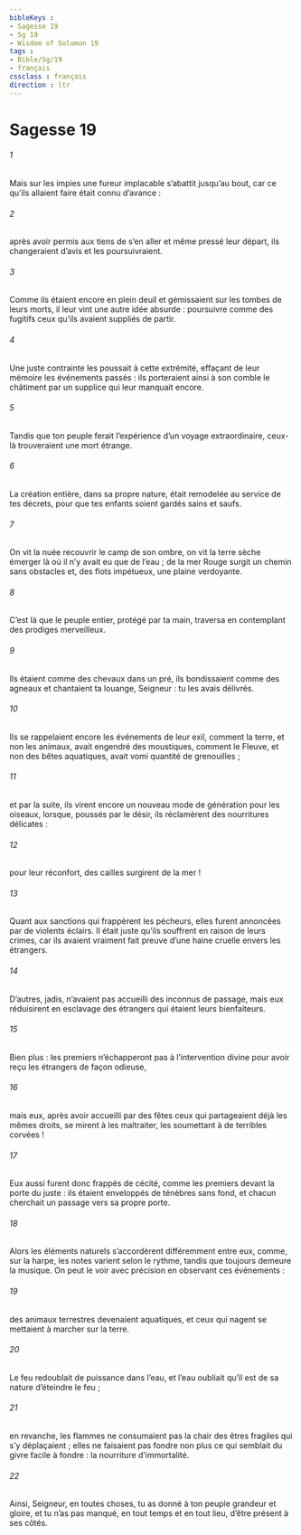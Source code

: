 ```yaml
---
bibleKeys : 
- Sagesse 19
- Sg 19
- Wisdom of Solomon 19
tags : 
- Bible/Sg/19
- français
cssclass : français
direction : ltr
---
```


# Sagesse 19

###### 1
Mais sur les impies une fureur implacable s’abattit jusqu’au bout,
car ce qu’ils allaient faire était connu d’avance :
###### 2
après avoir permis aux tiens de s’en aller
et même pressé leur départ,
ils changeraient d’avis et les poursuivraient.
###### 3
Comme ils étaient encore en plein deuil
et gémissaient sur les tombes de leurs morts,
il leur vint une autre idée absurde :
poursuivre comme des fugitifs
ceux qu’ils avaient suppliés de partir.
###### 4
Une juste contrainte les poussait à cette extrémité,
effaçant de leur mémoire les événements passés :
ils porteraient ainsi à son comble le châtiment
par un supplice qui leur manquait encore.
###### 5
Tandis que ton peuple ferait l’expérience d’un voyage extraordinaire,
ceux-là trouveraient une mort étrange.
###### 6
La création entière, dans sa propre nature,
était remodelée au service de tes décrets,
pour que tes enfants soient gardés sains et saufs.
###### 7
On vit la nuée recouvrir le camp de son ombre,
on vit la terre sèche émerger là où il n’y avait eu que de l’eau ;
de la mer Rouge surgit un chemin sans obstacles
et, des flots impétueux, une plaine verdoyante.
###### 8
C’est là que le peuple entier, protégé par ta main, traversa
en contemplant des prodiges merveilleux.
###### 9
Ils étaient comme des chevaux dans un pré,
ils bondissaient comme des agneaux
et chantaient ta louange, Seigneur :
tu les avais délivrés.
###### 10
Ils se rappelaient encore les événements de leur exil,
comment la terre, et non les animaux,
avait engendré des moustiques,
comment le Fleuve, et non des bêtes aquatiques,
avait vomi quantité de grenouilles ;
###### 11
et par la suite, ils virent encore
un nouveau mode de génération pour les oiseaux,
lorsque, poussés par le désir,
ils réclamèrent des nourritures délicates :
###### 12
pour leur réconfort, des cailles surgirent de la mer !
###### 13
Quant aux sanctions qui frappèrent les pécheurs,
elles furent annoncées par de violents éclairs.
Il était juste qu’ils souffrent en raison de leurs crimes,
car ils avaient vraiment fait preuve d’une haine cruelle
envers les étrangers.
###### 14
D’autres, jadis, n’avaient pas accueilli des inconnus de passage,
mais eux réduisirent en esclavage
des étrangers qui étaient leurs bienfaiteurs.
###### 15
Bien plus : les premiers n’échapperont pas à l’intervention divine
pour avoir reçu les étrangers de façon odieuse,
###### 16
mais eux, après avoir accueilli par des fêtes
ceux qui partageaient déjà les mêmes droits,
se mirent à les maltraiter, les soumettant à de terribles corvées !
###### 17
Eux aussi furent donc frappés de cécité,
comme les premiers devant la porte du juste :
ils étaient enveloppés de ténèbres sans fond,
et chacun cherchait un passage vers sa propre porte.
###### 18
Alors les éléments naturels s’accordèrent différemment entre eux,
comme, sur la harpe, les notes varient selon le rythme,
tandis que toujours demeure la musique.
On peut le voir avec précision
en observant ces événements :
###### 19
des animaux terrestres devenaient aquatiques,
et ceux qui nagent se mettaient à marcher sur la terre.
###### 20
Le feu redoublait de puissance dans l’eau,
et l’eau oubliait qu’il est de sa nature d’éteindre le feu ;
###### 21
en revanche, les flammes ne consumaient pas
la chair des êtres fragiles qui s’y déplaçaient ;
elles ne faisaient pas fondre non plus
ce qui semblait du givre facile à fondre :
la nourriture d’immortalité.
###### 22
Ainsi, Seigneur, en toutes choses,
tu as donné à ton peuple grandeur et gloire,
et tu n’as pas manqué, en tout temps et en tout lieu,
d’être présent à ses côtés.
